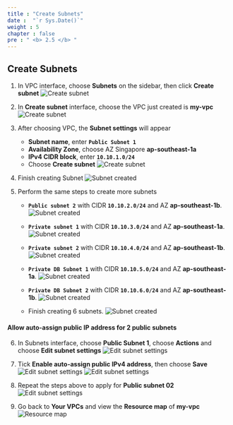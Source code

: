 ```yaml
---
title : "Create Subnets"
date :  "`r Sys.Date()`" 
weight : 5
chapter : false
pre : " <b> 2.5 </b> "
---
```


## Create Subnets

1. In VPC interface, choose **Subnets** on the sidebar, then click **Create subnet**
![Create subnet](/workshop01-AWS-FCJ-2024/images/2-5/01.png?width=50pc)

2. In **Create subnet** interface, choose the VPC just created is **my-vpc**
![Create subnet](/workshop01-AWS-FCJ-2024/images/2-5/02.png?width=50pc)

3. After choosing VPC, the **Subnet settings** will appear
    - **Subnet name**, enter **`Public Subnet 1`**
    - **Availability Zone**, choose AZ Singapore **ap-southeast-1a**
    - **IPv4 CIDR block**, enter **`10.10.1.0/24`** 
    - Choose **Create subnet**
![Create subnet](/workshop01-AWS-FCJ-2024/images/2-5/03.png?width=50pc)

4. Finish creating Subnet
![Subnet created](/workshop01-AWS-FCJ-2024/images/2-5/04.png?width=50pc)

5. Perform the same steps to create more subnets
    - **`Public subnet 2`** with CIDR **`10.10.2.0/24`** and AZ **ap-southeast-1b**.
![Subnet created](/workshop01-AWS-FCJ-2024/images/2-5/05.png?width=50pc)

    - **`Private subnet 1`** with CIDR **`10.10.3.0/24`** and AZ **ap-southeast-1a**.
![Subnet created](/workshop01-AWS-FCJ-2024/images/2-5/06.png?width=50pc)

    - **`Private subnet 2`** with CIDR **`10.10.4.0/24`** and AZ **ap-southeast-1b**.
![Subnet created](/workshop01-AWS-FCJ-2024/images/2-5/07.png?width=50pc)

    - **`Private DB Subnet 1`** with CIDR **`10.10.5.0/24`** and AZ **ap-southeast-1a**.
![Subnet created](/workshop01-AWS-FCJ-2024/images/2-5/08.png?width=50pc)

    - **`Private DB Subnet 2`** with CIDR **`10.10.6.0/24`** and AZ **ap-southeast-1b**.
![Subnet created](/workshop01-AWS-FCJ-2024/images/2-5/09.png?width=50pc)

    - Finish creating 6 subnets.
![Subnet created](/workshop01-AWS-FCJ-2024/images/2-5/10.png?width=50pc)

#### Allow auto-assign public IP address for 2 public subnets
6. In Subnets interface, choose **Public Subnet 1**, choose **Actions** and choose **Edit subnet settings**
![Edit subnet settings](/workshop01-AWS-FCJ-2024/images/2-5/11.png?width=50pc)

7. Tick **Enable auto-assign public IPv4 address**, then choose **Save**
![Edit subnet settings](/workshop01-AWS-FCJ-2024/images/2-5/12.png?width=50pc)
![Edit subnet settings](/workshop01-AWS-FCJ-2024/images/2-5/13.png?width=50pc)

8. Repeat the steps above to apply for **Public subnet 02**
![Edit subnet settings](/workshop01-AWS-FCJ-2024/images/2-5/14.png?width=50pc)

9. Go back to **Your VPCs** and view the **Resource map** of **my-vpc**
![Resource map](/workshop01-AWS-FCJ-2024/images/2-5/15.png?width=50pc)
